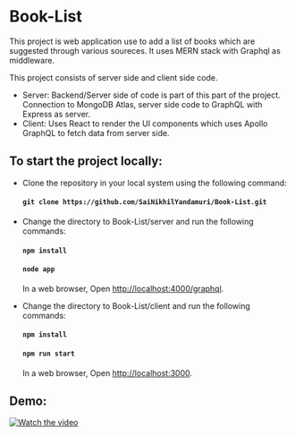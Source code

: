 # Book-List

This project is web application use to add a list of books which are suggested through various soureces. It uses MERN stack with Graphql as middleware. 

This project consists of server side and client side code. 

* Server:  Backend/Server side of code is part of this part of the project. Connection to MongoDB Atlas, server side code to GraphQL with Express as server. 
* Client: Uses React to render the UI components which uses Apollo GraphQL to fetch data from server side. 

## To start the project locally:

* Clone the repository in your local system using the following command:

     #### `git clone https://github.com/SaiNikhilYandamuri/Book-List.git`
     
* Change the directory to Book-List/server and run the following commands:

     #### `npm install`

     #### `node app`
     
     In a web browser, Open [http://localhost:4000/graphql](http://localhost:4000/graphql).

* Change the directory to Book-List/client and run the following commands:

     #### `npm install`

     #### `npm run start`
     
     In a web browser, Open [http://localhost:3000](http://localhost:3000).

## Demo:

[![Watch the video](https://i.imgur.com/vKb2F1B.png)](https://youtu.be/AAdekjkjx30)
